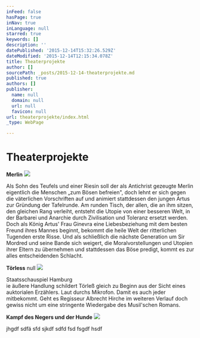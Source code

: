 ```yaml
---
inFeed: false
hasPage: true
inNav: true
inLanguage: null
starred: true
keywords: []
description: ''
datePublished: '2015-12-14T15:32:26.529Z'
dateModified: '2015-12-14T12:15:34.078Z'
title: Theaterprojekte
author: []
sourcePath: _posts/2015-12-14-theaterprojekte.md
published: true
authors: []
publisher:
  name: null
  domain: null
  url: null
  favicon: null
url: theaterprojekte/index.html
_type: WebPage

---
```

# Theaterprojekte

**Merlin**
![](https://s3-us-west-2.amazonaws.com/the-grid-img/p/bbfcc9f4cd552dfd193e8edde6f383af558c1055.jpg)

Als Sohn des Teufels und einer Riesin soll der als Antichrist gezeugte 
Merlin eigentlich die Menschen „zum Bösen befreien", doch lehnt er sich 
gegen die väterlichen Vorschriften auf und animiert stattdessen den 
jungen Artus zur Gründung der Tafelrunde. Am runden Tisch, der allen, 
die an ihm sitzen, den gleichen Rang verleiht, entsteht die Utopie von 
einer besseren Welt, in der Barbarei und Anarchie durch Zivilisation und
Toleranz ersetzt werden. Doch als König Artus' Frau Ginevra eine 
Liebesbeziehung mit dem besten Freund ihres Mannes beginnt, bekommt die 
heile Welt der ritterlichen Tugenden erste Risse. Und als schließlich 
die nächste Generation um Sir Mordred und seine Bande sich weigert, die 
Moralvorstellungen und Utopien ihrer Eltern zu übernehmen und 
stattdessen das Böse predigt, kommt es zur alles entscheidenden 
Schlacht.

**Törless**
null
![](https://s3-us-west-2.amazonaws.com/the-grid-img/p/b59281793104735406f35984bb5681499d4b71f3.jpg)

Staatsschauspiel Hamburg  
ie äußere Handlung schildert Törleß gleich zu Beginn aus der Sicht eines
auktorialen Erzählers. Laut durchs Mikrofon. Damit es auch jeder 
mitbekommt. Geht es Regisseur Albrecht Hirche im weiteren Verlauf doch 
gewiss nicht um eine stringente Wiedergabe des Musil'schen Romans.

**Kampf des Negers und der Hunde**
![](https://the-grid-user-content.s3-us-west-2.amazonaws.com/20bc9104-2157-4185-b5cf-74e9fee48e78.jpg)

jhgdf sdfä sfd sjkdf sdfd fsd fsgdf hsdf